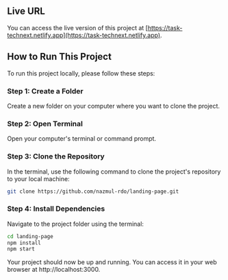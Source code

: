## Live URL

You can access the live version of this project at [https://task-technext.netlify.app](https://task-technext.netlify.app).

## How to Run This Project

To run this project locally, please follow these steps:

### Step 1: Create a Folder

Create a new folder on your computer where you want to clone the project.

### Step 2: Open Terminal

Open your computer's terminal or command prompt.

### Step 3: Clone the Repository

In the terminal, use the following command to clone the project's repository to your local machine:

```bash
git clone https://github.com/nazmul-rdo/landing-page.git
```
### Step 4: Install Dependencies

Navigate to the project folder using the terminal:

```bash
cd landing-page
npm install
npm start
```

Your project should now be up and running. You can access it in your web browser at http://localhost:3000.

